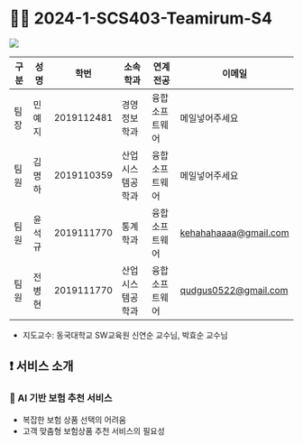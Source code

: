 # 🙋‍♂️ 2024-1-SCS403-Teamirum-S4

<div><img src="https://capsule-render.vercel.app/api?type=waving&color=0:99cc99,100:009630&height=200&section=header&text=Teamirum&fontSize=90" /></div>


| 구분 | 성명 | 학번 | 소속학과 | 연계전공 | 이메일 |
| --- | --- | --- | --- | --- | --- |
| 팀장 | 민예지 | 2019112481 | 경영정보학과 | 융합소프트웨어 | 메일넣어주세요 |
| 팀원 | 김명하 | 2019110359 | 산업시스템공학과 | 융합소프트웨어 | 메일넣어주세요 |
| 팀원 | 윤석규 | 2019111770 | 통계학과 | 융합소프트웨어 | kehahahaaaa@gmail.com |
| 팀원 | 전병현 | 2019111770 | 산업시스템공학과 | 융합소프트웨어 | qudgus0522@gmail.com  |
- 지도교수: 동국대학교 SW교육원 신연순 교수님, 박효순 교수님

## ❗ 서비스 소개
### 📢 AI 기반 보험 추천 서비스

- 복잡한 보험 상품 선택의 어려움
- 고객 맞춤형 보험상품 추천 서비스의 필요성
